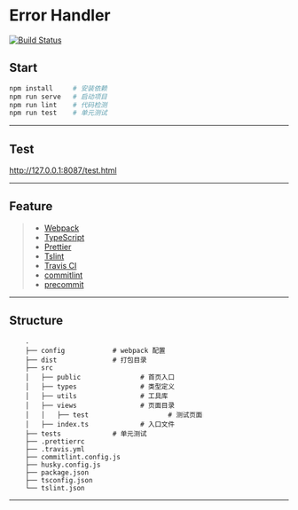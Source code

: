 # Error Handler #

[![Build Status](https://travis-ci.com/forever-xiaoyu/hire.svg?branch=master)](https://travis-ci.com/forever-xiaoyu/hire)

## Start ##

```bash
npm install     # 安装依赖
npm run serve   # 启动项目
npm run lint    # 代码检测
npm run test    # 单元测试
```

------------------

## Test ##

<http://127.0.0.1:8087/test.html>

------------------

## Feature ##

>* [Webpack](https://webpack.js.org/)
>* [TypeScript](https://www.typescriptlang.org/)
>* [Prettier](https://prettier.io/)
>* [Tslint](https://palantir.github.io/tslint/)
>* [Travis CI](https://travis-ci.org/)
>* [commitlint](https://commitlint.js.org/)
>* [precommit](https://pre-commit.com/)

------------------

## Structure ##

``` text
    .
    ├── config            # webpack 配置
    ├── dist              # 打包目录
    ├── src
    │   ├── public               # 首页入口
    │   ├── types                # 类型定义
    │   ├── utils                # 工具库
    │   ├── views                # 页面目录
    │   │   ├── test                    # 测试页面
    │   ├── index.ts             # 入口文件
    ├── tests             # 单元测试
    ├── .prettierrc
    ├── .travis.yml
    ├── commitlint.config.js
    ├── husky.config.js
    ├── package.json
    ├── tsconfig.json
    └── tslint.json
```

------------------
